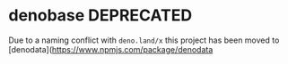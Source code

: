 # denobase DEPRECATED

Due to a naming conflict with `deno.land/x` this project has been moved to [denodata](https://www.npmjs.com/package/denodata








